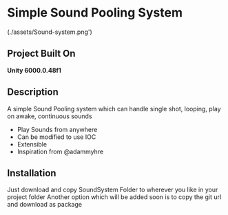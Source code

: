 # Simple Sound Pooling System

(./assets/Sound-system.png')

## Project Built On
**Unity 6000.0.48f1**


## Description

A simple Sound Pooling system which can handle single shot, looping, play on awake, continuous sounds
- Play Sounds from anywhere
- Can be modified to use IOC
- Extensible
- Inspiration from @adammyhre

## Installation
Just download and copy SoundSystem Folder to wherever you like in your project folder
Another option which will be added soon is to copy the git url and download as package
